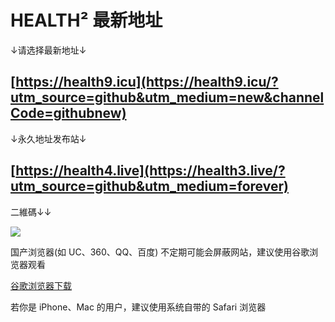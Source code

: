 # HEALTH² 最新地址
↓请选择最新地址↓

[https://health9.icu](https://health9.icu/?utm_source=github&utm_medium=new&channelCode=githubnew)
------------------------------------------------------------------------------
  
↓永久地址发布站↓

 [https://health4.live](https://health3.live/?utm_source=github&utm_medium=forever)
------------------------------------------------------------------------------
  
二維碼↓↓

[<img src="http://s04.calm9.com/qrcode/2019-10/N9FM0OS6E6.png">](http://s04.calm9.com/qrcode/2019-10/N9FM0OS6E6.png)
    
    
国产浏览器(如 UC、360、QQ、百度) 不定期可能会屏蔽网站，建议使用谷歌浏览器观看 

[谷歌浏览器下载](https://www.google.cn/chrome "谷歌浏览器")

若你是 iPhone、Mac 的用户，建议使用系统自带的 Safari 浏览器
